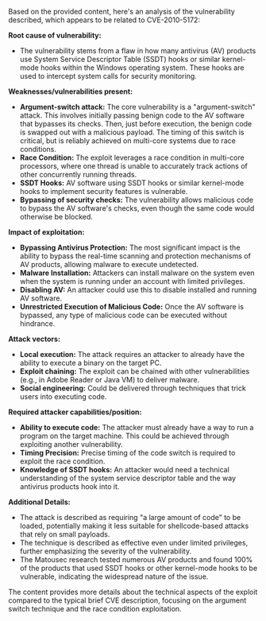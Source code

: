Based on the provided content, here's an analysis of the vulnerability described, which appears to be related to CVE-2010-5172:

**Root cause of vulnerability:**

*   The vulnerability stems from a flaw in how many antivirus (AV) products use System Service Descriptor Table (SSDT) hooks or similar kernel-mode hooks within the Windows operating system. These hooks are used to intercept system calls for security monitoring.

**Weaknesses/vulnerabilities present:**

*   **Argument-switch attack:**  The core vulnerability is a "argument-switch" attack. This involves initially passing benign code to the AV software that bypasses its checks. Then, just before execution, the benign code is swapped out with a malicious payload. The timing of this switch is critical, but is reliably achieved on multi-core systems due to race conditions.
*   **Race Condition:** The exploit leverages a race condition in multi-core processors, where one thread is unable to accurately track actions of other concurrently running threads.
*   **SSDT Hooks:** AV software using SSDT hooks or similar kernel-mode hooks to implement security features is vulnerable.
*   **Bypassing of security checks:** The vulnerability allows malicious code to bypass the AV software's checks, even though the same code would otherwise be blocked.

**Impact of exploitation:**

*   **Bypassing Antivirus Protection:** The most significant impact is the ability to bypass the real-time scanning and protection mechanisms of AV products, allowing malware to execute undetected.
*   **Malware Installation:** Attackers can install malware on the system even when the system is running under an account with limited privileges.
*   **Disabling AV:**  An attacker could use this to disable installed and running AV software.
*   **Unrestricted Execution of Malicious Code:** Once the AV software is bypassed, any type of malicious code can be executed without hindrance.

**Attack vectors:**

*   **Local execution:** The attack requires an attacker to already have the ability to execute a binary on the target PC.
*   **Exploit chaining:** The exploit can be chained with other vulnerabilities (e.g., in Adobe Reader or Java VM) to deliver malware.
*   **Social engineering:** Could be delivered through techniques that trick users into executing code.

**Required attacker capabilities/position:**

*   **Ability to execute code:** The attacker must already have a way to run a program on the target machine. This could be achieved through exploiting another vulnerability.
*   **Timing Precision:** Precise timing of the code switch is required to exploit the race condition.
*   **Knowledge of SSDT hooks:** An attacker would need a technical understanding of the system service descriptor table and the way antivirus products hook into it.

**Additional Details:**

*   The attack is described as requiring "a large amount of code" to be loaded, potentially making it less suitable for shellcode-based attacks that rely on small payloads.
*   The technique is described as effective even under limited privileges, further emphasizing the severity of the vulnerability.
*   The Matousec research tested numerous AV products and found 100% of the products that used SSDT hooks or other kernel-mode hooks to be vulnerable, indicating the widespread nature of the issue.

The content provides more details about the technical aspects of the exploit compared to the typical brief CVE description, focusing on the argument switch technique and the race condition exploitation.